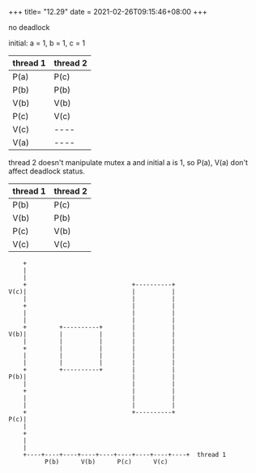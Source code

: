 +++
title= "12.29"
date = 2021-02-26T09:15:46+08:00
+++

no deadlock

initial: a = 1, b = 1, c = 1

|thread 1|thread 2|
|-|-|
|P(a)|P(c)|
|P(b)|P(b)|
|V(b)|V(b)|
|P(c)|V(c)|
|V(c)|----|
|V(a)|----|

thread 2 doesn't manipulate mutex a and initial a is 1, so P(a), V(a) don't affect deadlock status.

|thread 1|thread 2|
|-|-|
|P(b)|P(c)|
|V(b)|P(b)|
|P(c)|V(b)|
|V(c)|V(c)|

        +
        |
        |
        +                             +----------+
    V(c)|                             |          |
        |                             |          |
        +                             |          |
        |                             |          |
        |                             |          |
        +         +----------+        |          |
    V(b)|         |          |        |          |
        |         |          |        |          |
        +         |          |        |          |
        |         |          |        |          |
        |         |          |        |          |
        +         +----------+        |          |
    P(b)|                             |          |
        |                             |          |
        +                             |          |
        |                             |          |
        |                             |          |
        +                             +----------+
    P(c)|
        |
        +
        |
        |
        +----+----+----+----+----+----+----+----+----+  thread 1
              P(b)      V(b)      P(c)      V(c)

